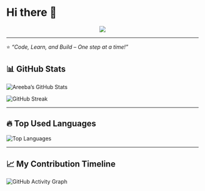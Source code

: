 # Hi there 👋
<p align="center">
  <a href="https://git.io/typing-svg">
    <img src="https://readme-typing-svg.herokuapp.com?size=28&duration=3000&color=4169E1&center=true&vCenter=true&width=600&font=Fira+Code&lines=I'm+Areeba+Aamir;A+Tech+Explorer+⚡;Always+Learning+🚀">
  </a>
</p>

---


⭐️ *“Code, Learn, and Build – One step at a time!”*  

## 📊 GitHub Stats

![Areeba’s GitHub Stats](https://github-readme-stats.vercel.app/api?username=areeba-amirr&show_icons=true&theme=radical)

![GitHub Streak](https://streak-stats.demolab.com?user=areeba-amirr&theme=radical)

---

## 🔥 Top Used Languages

![Top Languages](https://github-readme-stats.vercel.app/api/top-langs/?username=areeba-amirr&layout=compact&theme=radical)

---

##  📈 My Contribution Timeline
![GitHub Activity Graph](https://github-readme-activity-graph.vercel.app/graph?username=areeba-amirr&theme=react-dark)


